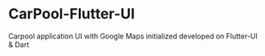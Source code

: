 # CarPool-Flutter-UI

Carpool application UI with Google Maps initialized developed on Flutter-UI & Dart
